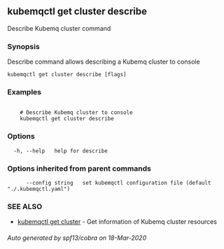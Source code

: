 ## kubemqctl get cluster describe

Describe Kubemq cluster command

### Synopsis

Describe command allows describing a Kubemq cluster to console

```
kubemqctl get cluster describe [flags]
```

### Examples

```

	# Describe Kubemq cluster to console
	kubemqctl get cluster describe

```

### Options

```
  -h, --help   help for describe
```

### Options inherited from parent commands

```
      --config string   set kubemqctl configuration file (default "./.kubemqctl.yaml")
```

### SEE ALSO

* [kubemqctl get cluster](kubemqctl_get_cluster.md)	 - Get information of Kubemq cluster resources

###### Auto generated by spf13/cobra on 18-Mar-2020
